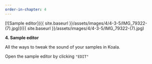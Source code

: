 ```yaml
---
order-in-chapter: 4
---
```


[![Sample editor]({{ site.baseurl }}/assets/images/4/4-3-5/IMG_79322-(7).jpg)]({{
site.baseurl }}/assets/images/4/4-3-5/IMG_79322-(7).jpg)

**4. Sample editor**

All the ways to tweak the sound of your samples in Koala.

Open the sample editor by clicking `"EDIT"`
